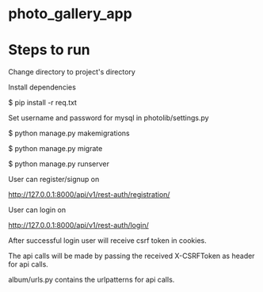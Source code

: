 # photo_gallery_app

# Steps to run

Change directory to project's directory

Install dependencies

$ pip install -r req.txt

Set username and password for mysql in photolib/settings.py

$ python manage.py makemigrations

$ python manage.py migrate

$ python manage.py runserver

User can register/signup on 

http://127.0.0.1:8000/api/v1/rest-auth/registration/

User can login on

http://127.0.0.1:8000/api/v1/rest-auth/login/

After successful login user will receive csrf token in cookies.

The api calls will be made by passing the received X-CSRFToken as header for api calls.

album/urls.py contains the urlpatterns for api calls.
